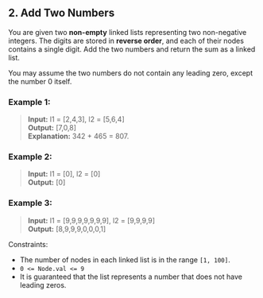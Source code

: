 ## 2. Add Two Numbers

You are given two **non-empty** linked lists representing two non-negative integers. The digits are stored in **reverse order**, and each of their nodes contains a single digit. Add the two numbers and return the sum as a linked list.

You may assume the two numbers do not contain any leading zero, except the number 0 itself.

### Example 1:

> **Input:** l1 = [2,4,3], l2 = [5,6,4]  
> **Output:** [7,0,8]  
> **Explanation:** 342 + 465 = 807.  

### Example 2:

> **Input:** l1 = [0], l2 = [0]  
> **Output:** [0]  

### Example 3:

> **Input:** l1 = [9,9,9,9,9,9,9], l2 = [9,9,9,9]  
> **Output:** [8,9,9,9,0,0,0,1]  
 

Constraints:

- The number of nodes in each linked list is in the range `[1, 100]`.
- `0 <= Node.val <= 9`
- It is guaranteed that the list represents a number that does not have leading zeros.